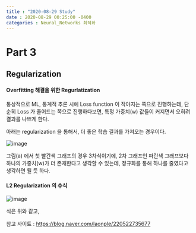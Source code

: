 ```yaml
---
title : "2020-08-29 Study"
date : 2020-08-29 00:25:00 -0400
categories : Neural_Networks 최적화
---
```


Part 3
=============

## Regularization

#### Overfitting 해결을 위한 Regurlatization

통상적으로 ML, 통계적 추론 시에 Loss function 이 작아지는 쪽으로 진행하는데,
단순히 Loss 가 줄어드는 쪽으로 진행하다보면, 특정 가중치(w) 값들이 커지면서 오히려 결과를 나쁘게 한다.

아래는 regularization 을 통해서, 더 좋은 학습 결과를 가져오는 경우이다.

![image](https://user-images.githubusercontent.com/55482748/91588651-76c04d80-e993-11ea-988c-727e7321f2da.png)

그림(a) 에서 첫 빨간색 그래프의 경우 3차식이기에, 2차 그래프인 파란색 그래프보다 하나의 가중치(w)가 더 존재한다고 생각할 수 있는데, 정규화를 통해 하나를 줄였다고 생각하면 될 듯 하다.

#### L2 Regularization 의 수식


![image](https://user-images.githubusercontent.com/55482748/91587975-74a9bf00-e992-11ea-9494-a22997056ae9.png)

식은 위와 같고,




참고 사이트 : <https://blog.naver.com/laonple/220522735677>
